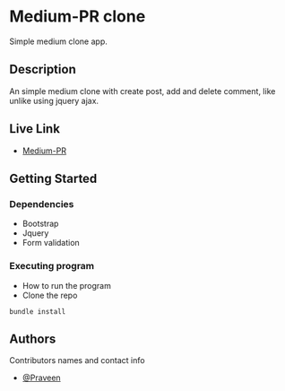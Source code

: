 # Medium-PR clone

Simple medium clone app.

## Description

An simple medium clone with create post, add and delete comment, like unlike using jquery ajax.

## Live Link

* [Medium-PR](https://praveenblog.herokuapp.com//)

## Getting Started

### Dependencies

* Bootstrap
* Jquery
* Form validation

### Executing program

* How to run the program
* Clone the repo
```
bundle install
```

## Authors

Contributors names and contact info
  
* [@Praveen](https://twitter.com/praveenr_96?s=09)